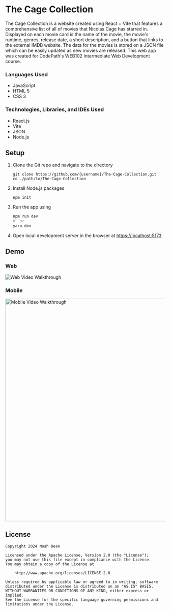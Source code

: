 # The Cage Collection
The Cage Collection is a website created using React + Vite that features a comprehensive list of all of movies that Nicolas Cage has starred in. Displayed on each movie card is the name of the movie, the movie's runtime, genres, release date, a short description, and a button that links to the external IMDB website. The data for the movies is stored on a JSON file which can be easily updated as new movies are released. This web app was created for CodePath's WEB102 Intermediate Web Development course. 

### Languages Used
<ul>
    <li>JavaScript</li>
    <li>HTML 5</li>
    <li>CSS 3</li>
</ul>

### Technologies, Libraries, and IDEs Used
<ul>
    <li>React.js</li>
    <li>Vite</li>
    <li>JSON</li>
    <li>Node.js</li>
</ul>

## Setup
1. Clone the Git repo and navigate to the directory

    ```
    git clone https://github.com/{username}/The-Cage-Collection.git
    cd ./path/to/The-Cage-Collection
    ```

2. Install Node.js packages

    ```
    npm init
    ```

4. Run the app using

    ```bash
    npm run dev
    #  or
    yarn dev
    ```

5. Open local development server in the browser at [https://localhost:5173](http://localhost:5173) 

## Demo

### Web

<img src='https://github.com/nohabean/communityboard/blob/main/public/web102_project1_web.gif' title='Web Video Walkthrough' width='' alt='Web Video Walkthrough' width=1000px height=auto />

### Mobile

<img src='https://github.com/nohabean/communityboard/blob/main/public/web102_project1_mobile.gif' title='Mobile Video Walkthrough' width='' alt='Mobile Video Walkthrough' width=400px height=700px />

## License

    Copyright 2024 Noah Dean

    Licensed under the Apache License, Version 2.0 (the "License");
    you may not use this file except in compliance with the License.
    You may obtain a copy of the License at

        http://www.apache.org/licenses/LICENSE-2.0

    Unless required by applicable law or agreed to in writing, software
    distributed under the License is distributed on an "AS IS" BASIS,
    WITHOUT WARRANTIES OR CONDITIONS OF ANY KIND, either express or implied.
    See the License for the specific language governing permissions and
    limitations under the License.
